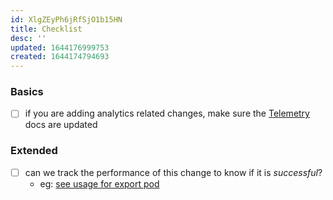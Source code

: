 ```yaml
---
id: XlgZEyPh6jRfSjO1b15HN
title: Checklist
desc: ''
updated: 1644176999753
created: 1644174794693
---
```


### Basics
- [ ] if you are adding analytics related changes, make sure the [Telemetry](https://wiki.dendron.so/notes/84df871b-9442-42fd-b4c3-0024e35b5f3c.html) docs are updated

### Extended
- [ ] can we track the performance of this change to know if it is *successful*?
    - eg: [see usage for export pod](https://github.com/dendronhq/dendron/pull/2190#pullrequestreview-855715612)